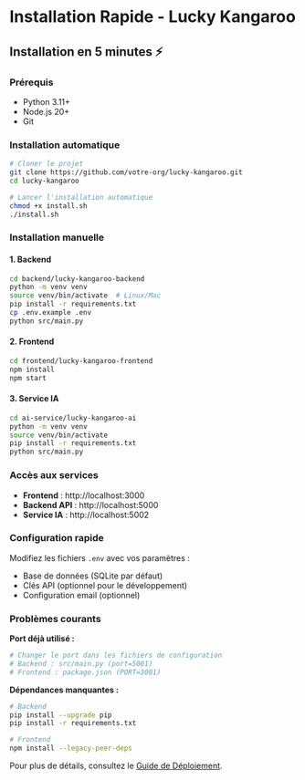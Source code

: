 # Installation Rapide - Lucky Kangaroo

## Installation en 5 minutes ⚡

### Prérequis
- Python 3.11+
- Node.js 20+
- Git

### Installation automatique

```bash
# Cloner le projet
git clone https://github.com/votre-org/lucky-kangaroo.git
cd lucky-kangaroo

# Lancer l'installation automatique
chmod +x install.sh
./install.sh
```

### Installation manuelle

#### 1. Backend
```bash
cd backend/lucky-kangaroo-backend
python -m venv venv
source venv/bin/activate  # Linux/Mac
pip install -r requirements.txt
cp .env.example .env
python src/main.py
```

#### 2. Frontend
```bash
cd frontend/lucky-kangaroo-frontend
npm install
npm start
```

#### 3. Service IA
```bash
cd ai-service/lucky-kangaroo-ai
python -m venv venv
source venv/bin/activate
pip install -r requirements.txt
python src/main.py
```

### Accès aux services

- **Frontend** : http://localhost:3000
- **Backend API** : http://localhost:5000
- **Service IA** : http://localhost:5002

### Configuration rapide

Modifiez les fichiers `.env` avec vos paramètres :
- Base de données (SQLite par défaut)
- Clés API (optionnel pour le développement)
- Configuration email (optionnel)

### Problèmes courants

**Port déjà utilisé :**
```bash
# Changer le port dans les fichiers de configuration
# Backend : src/main.py (port=5001)
# Frontend : package.json (PORT=3001)
```

**Dépendances manquantes :**
```bash
# Backend
pip install --upgrade pip
pip install -r requirements.txt

# Frontend
npm install --legacy-peer-deps
```

Pour plus de détails, consultez le [Guide de Déploiement](docs/deployment-guide.md).

